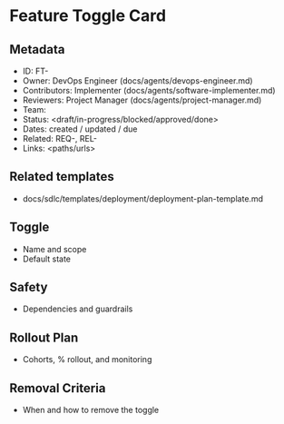 # Feature Toggle Card

## Metadata
- ID: FT-<id>
- Owner: DevOps Engineer (docs/agents/devops-engineer.md)
- Contributors: Implementer (docs/agents/software-implementer.md)
- Reviewers: Project Manager (docs/agents/project-manager.md)
- Team: <team>
- Status: <draft/in-progress/blocked/approved/done>
- Dates: created <YYYY-MM-DD> / updated <YYYY-MM-DD> / due <YYYY-MM-DD>
- Related: REQ-<id>, REL-<id>
- Links: <paths/urls>

## Related templates
- docs/sdlc/templates/deployment/deployment-plan-template.md

## Toggle
- Name and scope
- Default state

## Safety
- Dependencies and guardrails

## Rollout Plan
- Cohorts, % rollout, and monitoring

## Removal Criteria
- When and how to remove the toggle
